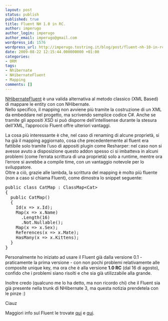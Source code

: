 ```yaml
---
layout: post
status: publish
published: true
title: Fluent NH 1.0 in RC.
author: imperugo
author_login: imperugo
author_email: imperugo@gmail.com
wordpress_id: 1576
wordpress_url: http://imperugo.tostring.it/blog/post/fluent-nh-10-in-rc/
date: 2009-08-22 12:15:44.000000000 +01:00
categories:
- ORM
tags:
- Nhibernate
- NHibernateFluent
- Mapping
comments: []
---
```

<p><a href="http://fluentnhibernate.org/" target="_blank">NHibernateFluent</a> &egrave; una valida alternativa al metodo classico (XML Based) di mappare le entity con con NHibernate.     <br />
Nello specifico, il mapping non avviene pi&ugrave; tramite la costruzione di un XML da embeddare nel progetto, ma scrivendo semplice codice C#. Anche se tramite gli appositi XSD si pu&ograve; disporre dell&rsquo;intellisense durante la stesura dell&rsquo;XML, l&rsquo;approccio Fluent offre ulteriori vantaggi.</p>
<p>La cosa pi&ugrave; interessante &egrave; che, nel caso di renaming di alcune propriet&agrave;, si ha gi&agrave; il mapping aggiornato, cosa che precedentemente al fluent era fattibile solo tramite l&rsquo;uso di appositi plugin come Resharper: nel caso non si avesse avuto a disposizione questo addon spesso ci si imbatteva in alcuni problemi (come l&rsquo;errata scrittura di una propriet&agrave;) solo a runtime, mentre ora l&rsquo;errore si avrebbe a compile time, con un vantaggio notevole per lo sviluppatore.    <br />
Oltre a ci&ograve;, grazie alle lambda, la scrittura del mapping &egrave; molto pi&ugrave; fluente (non a caso si chiama Fluent), come dimostra lo snippet seguente:</p>
<pre class="brush: csharp; ruler: true;">
public class CatMap : ClassMap&lt;Cat&gt;
{
  public CatMap()
  {
    Id(x =&gt; x.Id);
    Map(x =&gt; x.Name)
      .Length(16)
      .Not.Nullable();
    Map(x =&gt; x.Sex);
    References(x =&gt; x.Mate);
    HasMany(x =&gt; x.Kittens);
  }
}</pre>
<p>Personalmente ho iniziato ad usare il Fluent gi&agrave; dalla versione 0.1 - praticamente la prima versione - con non pochi problemi relativamente alle composite unique key, ma ora che &egrave; alla versione <strong>1.0 RC</strong> (dal 16 di agosto), confido che i problemi siano risolti e che sia gi&agrave; utilizzabile alla grande.</p>
<p>Inoltre credo (qualcuno me lo ha detto, ma non ricordo chi) che il Fluent sia gi&agrave; presente nella trunk di NHibernate 3, ma questa notizia prendetela con le pinze :)</p>
<p>Ciauz</p>
<p>Maggiori info sul Fluent le trovate <a href="http://fluentnhibernate.org/">qui</a> e <a href="http://www.lostechies.com/blogs/jagregory/archive/2009/08/16/fluent-nhibernate-1-0rc.aspx">qui</a>.</p>
